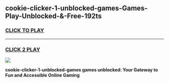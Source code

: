 
## cookie-clicker-1-unblocked-games-Games-Play-Unblocked-&-Free-192ts
<h3>
<a href="https://premium76.site?title=cookie-clicker-1-unblocked-games&ref=24A">CLICK TO PLAY</a></h3>
<hr>

<h3>
<a href="https://premium76.site?title=cookie-clicker-1-unblocked-games&ref=24A">CLICK 2 PLAY</a>
  
</h3>

<a href="https://premium76.site?title=cookie-clicker-1-unblocked-games&ref=24A"><img src="https://clearcache.store/games.png"></a>


**cookie-clicker-1-unblocked-games games unblocked: Your Gateway to Fun and Accessible Online Gaming**
